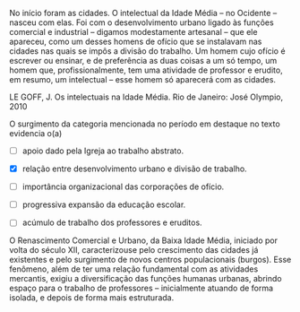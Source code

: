 

No início foram as cidades. O intelectual da Idade Média – no Ocidente – nasceu com elas. Foi com o desenvolvimento urbano ligado às funções comercial e industrial – digamos modestamente artesanal – que ele apareceu, como um desses homens de ofício que se instalavam nas cidades nas quais se impôs a divisão do trabalho. Um homem cujo ofício é escrever ou ensinar, e de preferência as duas coisas a um só tempo, um homem que, profissionalmente, tem uma atividade de professor e erudito, em resumo, um intelectual – esse homem só aparecerá com as cidades.

LE GOFF, J. Os intelectuais na Idade Média. Rio de Janeiro: José Olympio, 2010

O surgimento da categoria mencionada no período em destaque no texto evidencia o(a)



- [ ] apoio dado pela Igreja ao trabalho abstrato.
- [x] relação entre desenvolvimento urbano e divisão de trabalho.
- [ ] importância organizacional das corporações de ofício.
- [ ] progressiva expansão da educação escolar.
- [ ] acúmulo de trabalho dos professores e eruditos.


O Renascimento Comercial e Urbano, da Baixa Idade Média, iniciado por volta do século XII, caracterizouse pelo crescimento das cidades já existentes e pelo surgimento de novos centros populacionais (burgos). Esse fenômeno, além de ter uma relação fundamental com as atividades mercantis, exigiu a diversificação das funções humanas urbanas, abrindo espaço para o trabalho de professores – inicialmente atuando de forma isolada, e depois de forma mais estruturada.

        